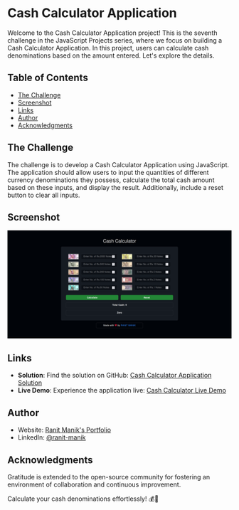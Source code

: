 # Cash Calculator Application

Welcome to the Cash Calculator Application project! This is the seventh challenge in the JavaScript Projects series,
where we focus on building a Cash Calculator Application. In this project, users can calculate cash denominations based
on the amount entered. Let's explore the details.

## Table of Contents

- [The Challenge](#the-challenge)
- [Screenshot](#screenshot)
- [Links](#links)
- [Author](#author)
- [Acknowledgments](#acknowledgments)

## The Challenge

The challenge is to develop a Cash Calculator Application using JavaScript. The application should allow users to input
the quantities of different currency denominations they possess, calculate the total cash amount based on these inputs,
and display the result. Additionally, include a reset button to clear all inputs.

## Screenshot

![Screen Shot.png](Screen%20Shot.png)

## Links

- **Solution**:
  Find the solution on
  GitHub: [Cash Calculator Application Solution](https://github.com/RanitManik/JavaScript-projects/tree/main/07.%20Cash%20Calculator%20Application)
- **Live Demo**:
  Experience the application
  live: [Cash Calculator Live Demo](https://ranitmanik.github.io/JavaScript-projects/07.%20Cash%20Calculator%20Application/index.html)

## Author

- Website: [Ranit Manik's Portfolio](https://ranitmanik.github.io/Portfolio-1.0)
- LinkedIn: [@ranit-manik](https://www.linkedin.com/in/ranit-manik/)

## Acknowledgments

Gratitude is extended to the open-source community for fostering an environment of collaboration and continuous
improvement.

Calculate your cash denominations effortlessly! 💰🧮